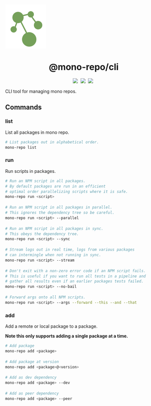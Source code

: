 # <p align="center">

<img 
    src="https://raw.githubusercontent.com/mono-repo-dev/assets/master/logo-alt.png"
    alt="mono-repo logo" 
    width="130"
    height="141"
  />

</p>
<h1 align="center"> @mono-repo/cli</h1>
<p align="center">
  <img style="display: inline-block; margin-right: 5px;" src="https://github.com/mono-repo-dev/mono-repo/workflows/Verify/badge.svg" />
  <img style="display: inline-block; margin-right: 5px;" src="https://github.com/mono-repo-dev/mono-repo/workflows/Publish/badge.svg" />
  <img style="display: inline-block; margin-right: 5px;" src="https://badgen.net/github/release/mono-repo-dev/mono-repo" />
</p>

CLI tool for managing mono repos.

## Commands

### list

List all packages in mono repo.

```sh
# List packages out in alphabetical order.
mono-repo list
```

### run

Run scripts in packages.

```sh
# Run an NPM script in all packages.
# By default packages are run in an efficient
# optimal order parallelizing scripts where it is safe.
mono-repo run <script>

# Run an NPM script in all packages in parallel.
# This ignores the dependency tree so be careful.
mono-repo run <script> --parallel

# Run an NPM script in all packages in sync.
# This obeys the dependency tree.
mono-repo run <script> --sync

# Stream logs out in real time, logs from various packages
# can intermingle when not running in sync.
mono-repo run <script> --stream

# Don't exit with a non-zero error code if an NPM script fails.
# This is useful if you want to run all tests in a pipeline and
# gather all results even if an earlier packages tests failed.
mono-repo run <script> --no-bail

# Forward args onto all NPM scripts.
mono-repo run <script> --args --forward --this --and --that
```

### add

Add a remote or local package to a package.

**Note this only supports adding a single package at a time.**

```sh
# Add package
mono-repo add <package>

# Add package at version
mono-repo add <package>@<version>

# Add as dev dependency
mono-repo add <package> --dev

# Add as peer dependency
mono-repo add <package> --peer
```
